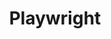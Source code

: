 ---
created: '2025-09-16T15:05:15.652262'
modified: '2025-09-17T17:33:23.126138'
ship_factor: 5
subtype: mcp-servers
tags: []
title: Playwright
type: tool
version: 1
---